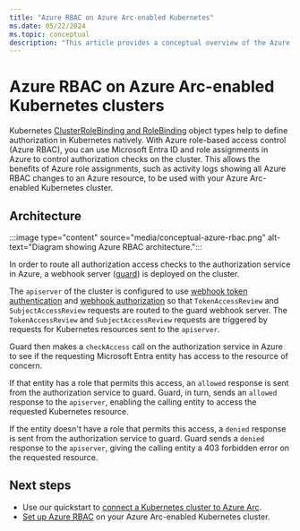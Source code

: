 ```yaml
---
title: "Azure RBAC on Azure Arc-enabled Kubernetes"
ms.date: 05/22/2024
ms.topic: conceptual
description: "This article provides a conceptual overview of the Azure RBAC capability on Azure Arc-enabled Kubernetes."
---
```


# Azure RBAC on Azure Arc-enabled Kubernetes clusters

Kubernetes [ClusterRoleBinding and RoleBinding](https://kubernetes.io/docs/reference/access-authn-authz/rbac/#rolebinding-and-clusterrolebinding) object types help to define authorization in Kubernetes natively. With Azure role-based access control (Azure RBAC), you can use Microsoft Entra ID and role assignments in Azure to control authorization checks on the cluster. This allows the benefits of Azure role assignments, such as activity logs showing all Azure RBAC changes to an Azure resource, to be used with your Azure Arc-enabled Kubernetes cluster.

## Architecture

:::image type="content" source="media/conceptual-azure-rbac.png" alt-text="Diagram showing Azure RBAC architecture.":::

In order to route all authorization access checks to the authorization service in Azure, a webhook server ([guard](https://github.com/appscode/guard)) is deployed on the cluster.

The `apiserver` of the cluster is configured to use [webhook token authentication](https://kubernetes.io/docs/reference/access-authn-authz/authentication/#webhook-token-authentication) and [webhook authorization](https://kubernetes.io/docs/reference/access-authn-authz/webhook/) so that `TokenAccessReview` and `SubjectAccessReview` requests are routed to the guard webhook server. The `TokenAccessReview` and `SubjectAccessReview` requests are triggered by requests for Kubernetes resources sent to the `apiserver`.

Guard then makes a `checkAccess` call on the authorization service in Azure to see if the requesting Microsoft Entra entity has access to the resource of concern.

If that entity has a role that permits this access, an `allowed` response is sent from the authorization service to guard. Guard, in turn, sends an `allowed` response to the `apiserver`, enabling the calling entity to access the requested Kubernetes resource.

If the entity doesn't have a role that permits this access, a `denied` response is sent from the authorization service to guard. Guard sends a `denied` response to the `apiserver`, giving the calling entity a 403 forbidden error on the requested resource.

## Next steps

* Use our quickstart to [connect a Kubernetes cluster to Azure Arc](./quickstart-connect-cluster.md).
* [Set up Azure RBAC](./azure-rbac.md) on your Azure Arc-enabled Kubernetes cluster.

